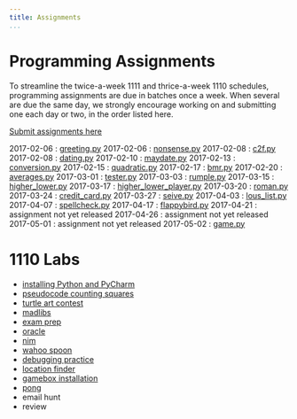```yaml
---
title: Assignments
...
```


# Programming Assignments

To streamline the twice-a-week 1111 and thrice-a-week 1110 schedules,
programming assignments are due in batches once a week.
When several are due the same day, we strongly encourage working on and submitting one each day or two,
in the order listed here.

[Submit assignments here](https://archimedes.cs.virginia.edu/cs1110/)

<style type="text/css">
dl.inline-flex {
  display: flex;
  flex-flow: row;
  flex-wrap: wrap;
  width: 300px;      /* set the container width*/
  overflow: visible;
}
dl.inline-flex dt {
  flex: 0 0 50%;
  text-overflow: ellipsis;
  overflow: hidden;
}
dl.inline-flex dd {
  flex:0 0 50%;
  margin-left: auto;
  text-align: left;
  text-overflow: ellipsis;
  overflow: hidden;
}
</style>


2017-02-06 
:    [greeting.py](w01-greeting.html)
2017-02-06 
:    [nonsense.py](w01-nonsense.html)
2017-02-08 
:    [c2f.py](w01-c2f.html)
2017-02-08 
:    [dating.py](w01-dating.html)
2017-02-10 
:    [maydate.py](w02-maydate.html)
2017-02-13 
:    [conversion.py](w02-conversion.html)
2017-02-15 
:    [quadratic.py](w02-quadratic.html)
2017-02-17 
:    [bmr.py](w03-bmr.html)
2017-02-20 
:    [averages.py](w03-averages.html)
2017-03-01 
:    [tester.py](w04-tester.html)
2017-03-03 
:    [rumple.py](w05-rumple.html)
2017-03-15 
:    [higher_lower.py](w06-higher-lower.html)
2017-03-17 
:    [higher_lower_player.py](w06-higher-lower2.html)
2017-03-20 
:    [roman.py](w07-roman.html)
2017-03-24 
:    [credit_card.py](w07-credit.html)
2017-03-27 
:    [seive.py](w08-seive.html)
2017-04-03 
:    [lous_list.py](w08-louslist.html)
2017-04-07 
:    [spellcheck.py](w08-spellcheck.html)
2017-04-17 
:    [flappybird.py](w10-game.html)
2017-04-21 
:    assignment not yet released
2017-04-26 
:    assignment not yet released
2017-05-01 
:    assignment not yet released
2017-05-02 
:    [game.py](project.html)


# 1110 Labs


-   [installing Python and PyCharm](lab01-installing.html)
-   [pseudocode counting squares](lab02-counting.html)
-   [turtle art contest](lab03-turtle.html)
-   [madlibs](lab04-madlib.html)
-   [exam prep](lab05-paper.html)
-   [oracle](lab06-magic.html)
-   [nim](lab07-nim.html)
-   [wahoo spoon](lab08-spoon.html)
-   [debugging practice](lab09-debug.html)
-   [location finder](lab10-wendys.html)
-   [gamebox installation](lab11-gamebox.html)
-   [pong](lab12-pong.html)
-   email hunt
-   review
